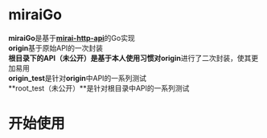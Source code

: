 # miraiGo

**miraiGo**是基于[**mirai-http-api**](https\://github.com/project-mirai/mirai-api-http)的Go实现  
**origin**基于原始API的一次封装  
**根目录下的API（未公开）**是基于本人使用习惯对**origin**进行了二次封装，使其更加易用  
**origin_test**是针对**origin**中API的一系列测试  
**root_test（未公开）**是针对根目录中API的一系列测试

# 开始使用
